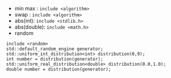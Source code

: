 * min max : `include <algorithm>`
* swap : `include <algorithm>`
* abs(int): `include <stdlib.h>`
* abs(double): `include <math.h>`
* random
```
include <random>
std::default_random_engine generator;
std::uniform_int_distribution<int> distribution(0,9);
int number = distribution(generator);
std::uniform_real_distribution<double> distribution(0.0,1.0);
double number = distribution(generator);
```
